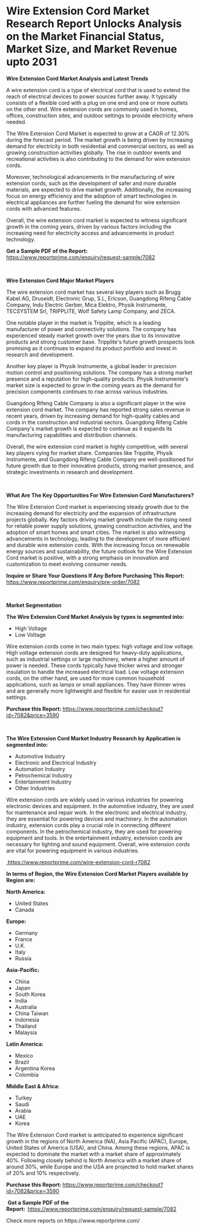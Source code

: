 <p><h1>Wire Extension Cord Market Research Report Unlocks Analysis on the Market Financial Status, Market Size, and Market Revenue upto 2031</h1></p><p><strong>Wire Extension Cord Market Analysis and Latest Trends</strong></p>
<p><p>A wire extension cord is a type of electrical cord that is used to extend the reach of electrical devices to power sources further away. It typically consists of a flexible cord with a plug on one end and one or more outlets on the other end. Wire extension cords are commonly used in homes, offices, construction sites, and outdoor settings to provide electricity where needed.</p><p>The Wire Extension Cord Market is expected to grow at a CAGR of 12.30% during the forecast period. The market growth is being driven by increasing demand for electricity in both residential and commercial sectors, as well as growing construction activities globally. The rise in outdoor events and recreational activities is also contributing to the demand for wire extension cords. </p><p>Moreover, technological advancements in the manufacturing of wire extension cords, such as the development of safer and more durable materials, are expected to drive market growth. Additionally, the increasing focus on energy efficiency and the adoption of smart technologies in electrical appliances are further fueling the demand for wire extension cords with advanced features.</p><p>Overall, the wire extension cord market is expected to witness significant growth in the coming years, driven by various factors including the increasing need for electricity access and advancements in product technology.</p></p>
<p><strong>Get a Sample PDF of the Report:&nbsp;</strong> <a href="https://www.reportprime.com/enquiry/request-sample/7082">https://www.reportprime.com/enquiry/request-sample/7082</a></p>
<p>&nbsp;</p>
<p><strong>Wire Extension Cord Major Market Players</strong></p>
<p><p>The wire extension cord market has several key players such as Brugg Kabel AG, Druseidt, Electronic Grup, S.L, Ericson, Guangdong Rifeng Cable Company, Indu Electric Gerber, Mica Elektro, Physik Instrumente, TECSYSTEM Srl, TRIPPLITE, Wolf Safety Lamp Company, and ZECA.</p><p>One notable player in the market is Tripplite, which is a leading manufacturer of power and connectivity solutions. The company has experienced steady market growth over the years due to its innovative products and strong customer base. Tripplite's future growth prospects look promising as it continues to expand its product portfolio and invest in research and development.</p><p>Another key player is Physik Instrumente, a global leader in precision motion control and positioning solutions. The company has a strong market presence and a reputation for high-quality products. Physik Instrumente's market size is expected to grow in the coming years as the demand for precision components continues to rise across various industries.</p><p>Guangdong Rifeng Cable Company is also a significant player in the wire extension cord market. The company has reported strong sales revenue in recent years, driven by increasing demand for high-quality cables and cords in the construction and industrial sectors. Guangdong Rifeng Cable Company's market growth is expected to continue as it expands its manufacturing capabilities and distribution channels.</p><p>Overall, the wire extension cord market is highly competitive, with several key players vying for market share. Companies like Tripplite, Physik Instrumente, and Guangdong Rifeng Cable Company are well-positioned for future growth due to their innovative products, strong market presence, and strategic investments in research and development.</p></p>
<p>&nbsp;</p>
<p><strong>What Are The Key Opportunities For Wire Extension Cord Manufacturers?</strong></p>
<p><p>The Wire Extension Cord market is experiencing steady growth due to the increasing demand for electricity and the expansion of infrastructure projects globally. Key factors driving market growth include the rising need for reliable power supply solutions, growing construction activities, and the adoption of smart homes and smart cities. The market is also witnessing advancements in technology, leading to the development of more efficient and durable wire extension cords. With the increasing focus on renewable energy sources and sustainability, the future outlook for the Wire Extension Cord market is positive, with a strong emphasis on innovation and customization to meet evolving consumer needs.</p></p>
<p><strong>Inquire or Share Your Questions If Any Before Purchasing This Report:</strong> <a href="https://www.reportprime.com/enquiry/pre-order/7082">https://www.reportprime.com/enquiry/pre-order/7082</a></p>
<p>&nbsp;</p>
<p><strong>Market Segmentation</strong></p>
<p><strong>The Wire Extension Cord Market Analysis by types is segmented into:</strong></p>
<p><ul><li>High Voltage</li><li>Low Voltage</li></ul></p>
<p><p>Wire extension cords come in two main types: high voltage and low voltage. High voltage extension cords are designed for heavy-duty applications, such as industrial settings or large machinery, where a higher amount of power is needed. These cords typically have thicker wires and stronger insulation to handle the increased electrical load. Low voltage extension cords, on the other hand, are used for more common household applications, such as lamps or small appliances. They have thinner wires and are generally more lightweight and flexible for easier use in residential settings.</p></p>
<p><strong>Purchase this Report:&nbsp;</strong><a href="https://www.reportprime.com/checkout?id=7082&price=3590">https://www.reportprime.com/checkout?id=7082&price=3590</a></p>
<p>&nbsp;</p>
<p><strong>The Wire Extension Cord Market Industry Research by Application is segmented into:</strong></p>
<p><ul><li>Automotive Industry</li><li>Electronic and Electrical Industry</li><li>Automation Industry</li><li>Petrochemical Industry</li><li>Entertainment Industry</li><li>Other Industries</li></ul></p>
<p><p>Wire extension cords are widely used in various industries for powering electronic devices and equipment. In the automotive industry, they are used for maintenance and repair work. In the electronic and electrical industry, they are essential for powering devices and machinery. In the automation industry, extension cords play a crucial role in connecting different components. In the petrochemical industry, they are used for powering equipment and tools. In the entertainment industry, extension cords are necessary for lighting and sound equipment. Overall, wire extension cords are vital for powering equipment in various industries.</p></p>
<p><a href="https://www.reportprime.com/wire-extension-cord-r7082">&nbsp;https://www.reportprime.com/wire-extension-cord-r7082</a></p>
<p><strong>In terms of Region, the Wire Extension Cord Market Players available by Region are:</strong></p>
<p>
    <p> <strong> North America: </strong>
        <ul>
            <li>United States</li>
            <li>Canada</li>
        </ul>
        </p> 
    <p> <strong> Europe: </strong>
        <ul>
            <li>Germany</li>
            <li>France</li>
            <li>U.K.</li>
            <li>Italy</li>
            <li>Russia</li>
        </ul>
        </p> 
    <p> <strong> Asia-Pacific: </strong>
        <ul>
            <li>China</li>
            <li>Japan</li>
            <li>South Korea</li>
            <li>India</li>
            <li>Australia</li>
            <li>China Taiwan</li>
            <li>Indonesia</li>
            <li>Thailand</li>
            <li>Malaysia</li>
        </ul>
        </p> 
    <p> <strong> Latin America: </strong>
        <ul>
            <li>Mexico</li>
            <li>Brazil</li>
            <li>Argentina Korea</li>
            <li>Colombia</li>
        </ul>
        </p> 
    <p> <strong> Middle East & Africa: </strong>
        <ul>
            <li>Turkey</li>
            <li>Saudi</li>
            <li>Arabia</li>
            <li>UAE</li>
            <li>Korea</li>
        </ul>
    </p>
    </p>
<p><p>The Wire Extension Cord market is anticipated to experience significant growth in the regions of North America (NA), Asia Pacific (APAC), Europe, United States of America (USA), and China. Among these regions, APAC is expected to dominate the market with a market share of approximately 40%. Following closely behind is North America with a market share of around 30%, while Europe and the USA are projected to hold market shares of 20% and 10% respectively.</p></p>
<p><strong>Purchase this Report: </strong><a href="https://www.reportprime.com/checkout?id=7082&price=3590">https://www.reportprime.com/checkout?id=7082&price=3590</a></p>
<p>&nbsp;<strong>Get a Sample PDF of the Report:&nbsp;&nbsp;</strong><a href="https://www.reportprime.com/enquiry/request-sample/7082">https://www.reportprime.com/enquiry/request-sample/7082</a></p>
<p><strong></strong></p>
<p>Check more reports on https://www.reportprime.com/</p>